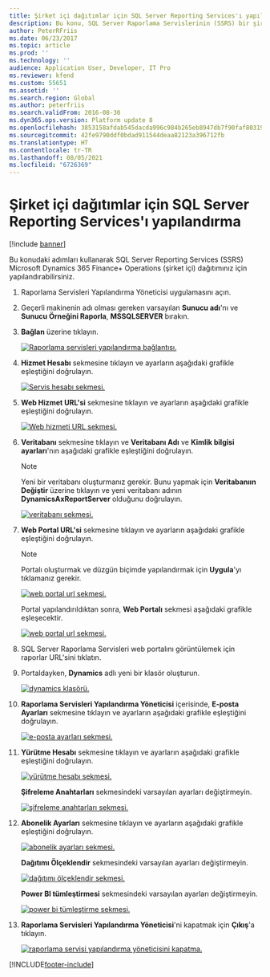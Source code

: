 ```yaml
---
title: Şirket içi dağıtımlar için SQL Server Reporting Services'ı yapılandırma
description: Bu konu, SQL Server Raporlama Servislerinin (SSRS) bir şirket içi dağıtım için yapılandırılması hakkında bilgi sağlar.
author: PeterRFriis
ms.date: 06/23/2017
ms.topic: article
ms.prod: ''
ms.technology: ''
audience: Application User, Developer, IT Pro
ms.reviewer: kfend
ms.custom: 55651
ms.assetid: ''
ms.search.region: Global
ms.author: peterfriis
ms.search.validFrom: 2016-08-30
ms.dyn365.ops.version: Platform update 8
ms.openlocfilehash: 3853158afdab545dacda996c984b265eb8947db7f90faf80319841eb01c14910
ms.sourcegitcommit: 42fe9790ddf0bdad911544deaa82123a396712fb
ms.translationtype: HT
ms.contentlocale: tr-TR
ms.lasthandoff: 08/05/2021
ms.locfileid: "6726369"
---
```

# <a name="configure-sql-server-reporting-services-for-on-premises-deployments"></a>Şirket içi dağıtımlar için SQL Server Reporting Services'ı yapılandırma

[!include [banner](../includes/banner.md)]

Bu konudaki adımları kullanarak SQL Server Reporting Services (SSRS) Microsoft Dynamics 365 Finance+ Operations (şirket içi) dağıtımınız için yapılandırabilirsiniz.

1. Raporlama Servisleri Yapılandırma Yöneticisi uygulamasını açın.
2. Geçerli makinenin adı olması gereken varsayılan **Sunucu adı**'nı ve **Sunucu Örneğini Raporla**, **MSSQLSERVER** bırakın.
3. **Bağlan** üzerine tıklayın.

    [![Raporlama servisleri yapılandırma bağlantısı.](./media/ssrs-config-manager-01.png)](./media/ssrs-config-manager-01.png)

4. **Hizmet Hesabı** sekmesine tıklayın ve ayarların aşağıdaki grafikle eşleştiğini doğrulayın.

    [![Servis hesabı sekmesi.](./media/ssrs-config-manager-02.png)](./media/ssrs-config-manager-02.png)

5. **Web Hizmet URL'si** sekmesine tıklayın ve ayarların aşağıdaki grafikle eşleştiğini doğrulayın.

    [![Web hizmeti URL sekmesi.](./media/ssrs-config-manager-03.png)](./media/ssrs-config-manager-03.png)

6. **Veritabanı** sekmesine tıklayın ve **Veritabanı Adı** ve **Kimlik bilgisi ayarları**'nın aşağıdaki grafikle eşleştiğini doğrulayın.

    > [!NOTE]
    > Yeni bir veritabanı oluşturmanız gerekir. Bunu yapmak için **Veritabanıın Değiştir** üzerine tıklayın ve yeni veritabanı adının **DynamicsAxReportServer** olduğunu doğrulayın.

    [![veritabanı sekmesi.](./media/ssrs-config-manager-04.png)](./media/ssrs-config-manager-04.png)

7. **Web Portal URL'si** sekmesine tıklayın ve ayarların aşağıdaki grafikle eşleştiğini doğrulayın.

    > [!NOTE]
    > Portalı oluşturmak ve düzgün biçimde yapılandırmak için **Uygula**'yı tıklamanız gerekir.

    [![web portal url sekmesi.](./media/ssrs-config-manager-05.png)](./media/ssrs-config-manager-05.png)

    Portal yapılandırıldıktan sonra, **Web Portalı** sekmesi aşağıdaki grafikle eşleşecektir.

    [![web portal url sekmesi.](./media/ssrs-config-manager-06.png)](./media/ssrs-config-manager-06.png)

8. SQL Server Raporlama Servisleri web portalını görüntülemek için raporlar URL'sini tıklatın.
9. Portaldayken, **Dynamics** adlı yeni bir klasör oluşturun.

    [![dynamics klasörü.](./media/ssrs-config-manager-07.png)](./media/ssrs-config-manager-07.png)

10. **Raporlama Servisleri Yapılandırma Yöneticisi** içerisinde, **E-posta Ayarları** sekmesine tıklayın ve ayarların aşağıdaki grafikle eşleştiğini doğrulayın.

    [![e-posta ayarları sekmesi.](./media/ssrs-config-manager-08.png)](./media/ssrs-config-manager-08.png)

11. **Yürütme Hesabı** sekmesine tıklayın ve ayarların aşağıdaki grafikle eşleştiğini doğrulayın.

    [![yürütme hesabı sekmesi.](./media/ssrs-config-manager-09.png)](./media/ssrs-config-manager-09.png)

    **Şifreleme Anahtarları** sekmesindeki varsayılan ayarları değiştirmeyin.

    [![şifreleme anahtarları sekmesi.](./media/ssrs-config-manager-10.png)](./media/ssrs-config-manager-10.png)

12. **Abonelik Ayarları** sekmesine tıklayın ve ayarların aşağıdaki grafikle eşleştiğini doğrulayın.

    [![abonelik ayarları sekmesi.](./media/ssrs-config-manager-11.png)](./media/ssrs-config-manager-11.png)

    **Dağıtımı Ölçeklendir** sekmesindeki varsayılan ayarları değiştirmeyin.

    [![dağıtımı ölçeklendir sekmesi.](./media/ssrs-config-manager-12.png)](./media/ssrs-config-manager-12.png)

    **Power BI tümleştirmesi** sekmesindeki varsayılan ayarları değiştirmeyin.

    [![power bi tümleştirme sekmesi.](./media/ssrs-config-manager-13.png)](./media/ssrs-config-manager-13.png)

13. **Raporlama Servisleri Yapılandırma Yöneticisi**'ni kapatmak için **Çıkış**'a tıklayın.

    [![raporlama servisi yapılandırma yöneticisini kapatma.](./media/ssrs-config-manager-14.png)](./media/ssrs-config-manager-14.png)


[!INCLUDE[footer-include](../../../includes/footer-banner.md)]
